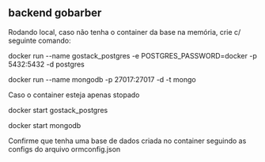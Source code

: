 ## backend gobarber

Rodando local, caso não tenha o container da base na memória, crie c/ seguinte comando:

docker run --name gostack_postgres -e POSTGRES_PASSWORD=docker -p 5432:5432 -d postgres

docker run --name mongodb -p 27017:27017 -d -t mongo

Caso o container esteja apenas stopado

docker start gostack_postgres

docker start mongodb

Confirme que tenha uma base de dados criada no container seguindo as configs do arquivo ormconfig.json
